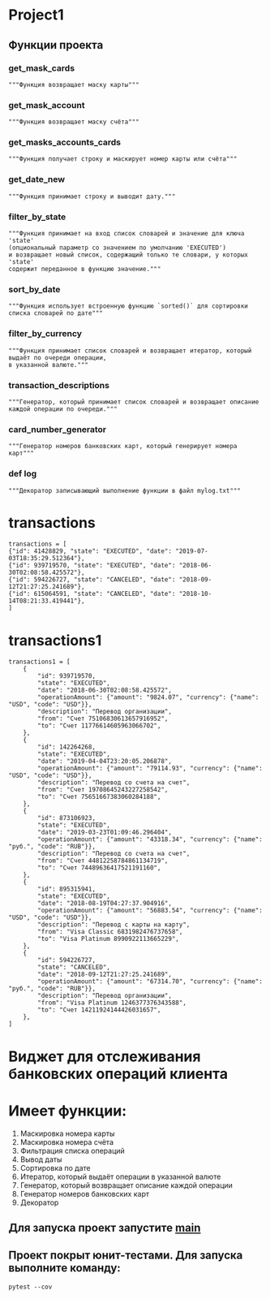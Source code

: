 # Project1
## Функции проекта
### get_mask_cards
    """Функция возвращает маску карты"""

### get_mask_account
    """Функция возвращает маску счёта"""

### get_masks_accounts_cards
    """Функция получает строку и маскирует номер карты или счёта"""

### get_date_new
    """Функция принимает строку и выводит дату."""

### filter_by_state
    """Функция принимает на вход список словарей и значение для ключа 'state'
    (опциональный параметр со значением по умолчанию 'EXECUTED')
    и возвращает новый список, содержащий только те словари, у которыx 'state' 
    содержит переданное в функцию значение."""

### sort_by_date
    """Функция использует встроенную функцию `sorted()` для сортировки списка словарей по дате"""

### filter_by_currency
    """Функция принимает список словарей и возвращает итератор, который выдаёт по очереди операции,
    в указанной валюте."""
### transaction_descriptions
    """Генератор, который принимает список словарей и возвращает описание каждой операции по очереди."""
### card_number_generator
    """Генератор номеров банковских карт, который генерирует номера карт"""
### def log
    """Декоратор записывающий выполнение функции в файл mylog.txt"""

# transactions
    transactions = [
    {"id": 41428829, "state": "EXECUTED", "date": "2019-07-03T18:35:29.512364"},
    {"id": 939719570, "state": "EXECUTED", "date": "2018-06-30T02:08:58.425572"},
    {"id": 594226727, "state": "CANCELED", "date": "2018-09-12T21:27:25.241689"},
    {"id": 615064591, "state": "CANCELED", "date": "2018-10-14T08:21:33.419441"},
    ]
# transactions1
    transactions1 = [
        {
            "id": 939719570,
            "state": "EXECUTED",
            "date": "2018-06-30T02:08:58.425572",
            "operationAmount": {"amount": "9824.07", "currency": {"name": "USD", "code": "USD"}},
            "description": "Перевод организации",
            "from": "Счет 75106830613657916952",
            "to": "Счет 11776614605963066702",
        },
        {
            "id": 142264268,
            "state": "EXECUTED",
            "date": "2019-04-04T23:20:05.206878",
            "operationAmount": {"amount": "79114.93", "currency": {"name": "USD", "code": "USD"}},
            "description": "Перевод со счета на счет",
            "from": "Счет 19708645243227258542",
            "to": "Счет 75651667383060284188",
        },
        {
            "id": 873106923,
            "state": "EXECUTED",
            "date": "2019-03-23T01:09:46.296404",
            "operationAmount": {"amount": "43318.34", "currency": {"name": "руб.", "code": "RUB"}},
            "description": "Перевод со счета на счет",
            "from": "Счет 44812258784861134719",
            "to": "Счет 74489636417521191160",
        },
        {
            "id": 895315941,
            "state": "EXECUTED",
            "date": "2018-08-19T04:27:37.904916",
            "operationAmount": {"amount": "56883.54", "currency": {"name": "USD", "code": "USD"}},
            "description": "Перевод с карты на карту",
            "from": "Visa Classic 6831982476737658",
            "to": "Visa Platinum 8990922113665229",
        },
        {
            "id": 594226727,
            "state": "CANCELED",
            "date": "2018-09-12T21:27:25.241689",
            "operationAmount": {"amount": "67314.70", "currency": {"name": "руб.", "code": "RUB"}},
            "description": "Перевод организации",
            "from": "Visa Platinum 1246377376343588",
            "to": "Счет 14211924144426031657",
        },
    ]
# Виджет для отслеживания банковских операций клиента
# Имеет функции:
1. Маскировка номера карты
2. Маскировка номера счёта
3. Фильтрация списка операций
4. Вывод даты
5. Сортировка по дате
6. Итератор, который выдаёт операции в указанной валюте
7. Генератор, который возвращает описание каждой операции
8. Генератор номеров банковских карт
9. Декоратор
## Для запуска проект запустите [main](https://github.com/Dimon4ik812/homework/blob/feature/homework_10_1/main.py)
## Проект покрыт юнит-тестами. Для запуска выполните команду:
```
pytest --cov
```
